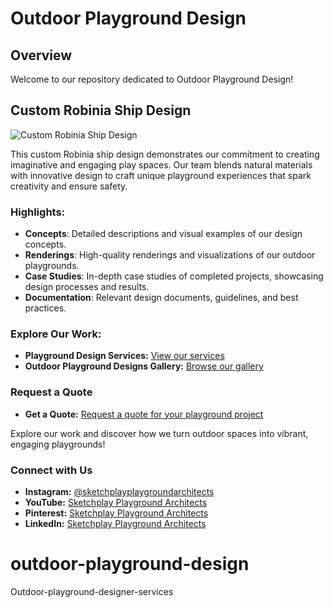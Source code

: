 # Outdoor Playground Design
## Overview
Welcome to our repository dedicated to Outdoor Playground Design! 
## Custom Robinia Ship Design

![Custom Robinia Ship Design](https://github.com/Sketchplay-Playground-Architects/outdoor-playground-design/blob/main/images/Custom%20Robinia%20ship%20design.jpg)

This custom Robinia ship design demonstrates our commitment to creating imaginative and engaging play spaces. Our team blends natural materials with innovative design to craft unique playground experiences that spark creativity and ensure safety.

### Highlights:
- **Concepts**: Detailed descriptions and visual examples of our design concepts.
- **Renderings**: High-quality renderings and visualizations of our outdoor playgrounds.
- **Case Studies**: In-depth case studies of completed projects, showcasing design processes and results.
- **Documentation**: Relevant design documents, guidelines, and best practices.

### Explore Our Work:
- **Playground Design Services:** [View our services](https://www.sketchplay.co.uk/playground-design-services?pgid=lt9wh4pw-2c6e0542-206a-485d-a166-75b64362f2c6)
- **Outdoor Playground Designs Gallery:** [Browse our gallery](https://www.sketchplay.co.uk/outdoor-playground-designs-gallery)

### Request a Quote
- **Get a Quote:** [Request a quote for your playground project](https://www.sketchplay.co.uk/playground-quotes)

Explore our work and discover how we turn outdoor spaces into vibrant, engaging playgrounds!

### Connect with Us
- **Instagram:** [@sketchplayplaygroundarchitects](https://www.instagram.com/sketchplayplaygroundarchitects)
- **YouTube:** [Sketchplay Playground Architects](https://www.youtube.com/@SketchplayPlaygroundArchitect)
- **Pinterest:** [Sketchplay Playground Architects](https://www.pinterest.co.uk/sketchplayplaygroundarchitects)
- **LinkedIn:** [Sketchplay Playground Architects](https://www.linkedin.com/company/sketchplay-playground-architects)
# outdoor-playground-design
Outdoor-playground-designer-services
